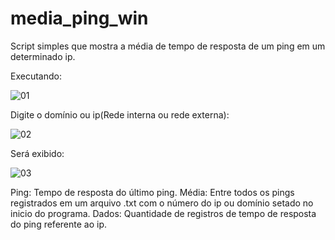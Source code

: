 # media_ping_win
Script simples que mostra a média de tempo de resposta de um ping em um determinado ip.

Executando:

![01](https://i.imgur.com/3mS9ncc.png)

Digite o domínio ou ip(Rede interna ou rede externa):

![02](https://i.imgur.com/tHVnbrw.png)


Será exibido:

![03](https://i.imgur.com/xDhFCt5.png)

Ping: Tempo de resposta do último ping.
Média: Entre todos os pings registrados em um arquivo .txt com o número do ip ou domínio setado no inicio do programa.
Dados: Quantidade de registros de tempo de resposta do ping referente ao ip.
